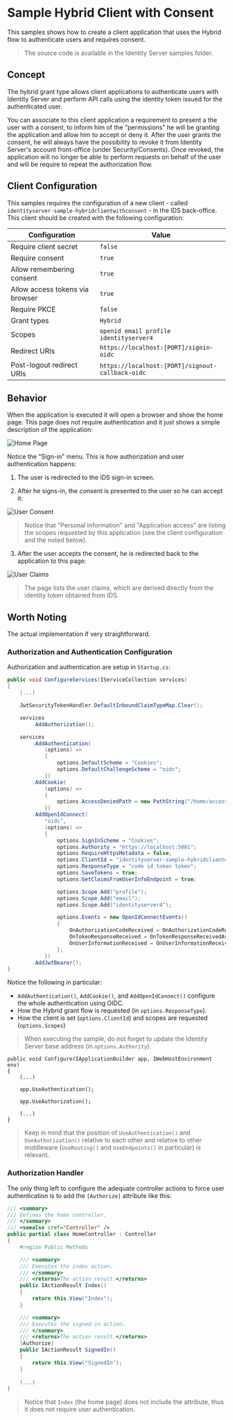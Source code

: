 # Sample Hybrid Client with Consent

This samples shows how to create a client application that uses the Hybrid flow to authenticate users and requires consent.

> The source code is available in the Identity Server samples folder.

## Concept

The hybrid grant type allows client applications to authenticate users with Identity Server and perform API calls using the identity token issued for the authenticated user.

You can associate to this client application a requirement to present a the user with a consent, to inform him of the "permissions" he will be granting the application and allow him to accept or deny it. After the user grants the consent, he will always have the possibility to revoke it from Identity Server's account front-office (under Security/Consents). Once revoked, the application will no longer be able to perform requests on behalf of the user and will be require to repeat the authorization flow.

## Client Configuration

This samples requires the configuration of a new client - called `identityserver-sample-hybridclientwithconsent` - in the IDS back-office. This client should be created with the following configuration:

| Configuration | Value |
| - | - |
| Require client secret | `false` |
| Require consent | `true` |
| Allow remembering consent | `true` |
| Allow access tokens via browser | `true` |
| Require PKCE | `false` |
| Grant types | `Hybrid` |
| Scopes | `openid email profile identityserver4` |
| Redirect URIs | `https://localhost:[PORT]/signin-oidc` |
| Post-logout redirect URIs | `https://localhost:[PORT]/signout-callback-oidc` |

## Behavior

When the application is executed it will open a browser and show the home page. This page does not require authentication and it just shows a simple description of the application:

![Home Page](_assets/hybrid-client-with-consent-1.png "Home Page")

Notice the "Sign-in" menu. This is how authorization and user authentication happens:

1. The user is redirected to the IDS sign-in screen.

2. After he signs-in, the consent is presented to the user so he can accept it:

![User Consent](_assets/hybrid-client-with-consent-2.png "User Consent")

> Notice that "Personal Information" and "Application access" are listing the scopes requested by this application (see the client configuration and the noted below).

3. After the user accepts the consent, he is redirected back to the application to this page:

![User Claims](_assets/hybrid-client-with-consent-3.png "User Claims")

> The page lists the user claims, which are derived directly from the identity token obtained from IDS.

## Worth Noting

The actual implementation if very straightforward.

### Authorization and Authentication Configuration

Authorization and authentication are setup in `Startup.cs`:

```csharp
public void ConfigureServices(IServiceCollection services)
{
    (...)

    JwtSecurityTokenHandler.DefaultInboundClaimTypeMap.Clear();

    services
        .AddAuthorization();

    services
        .AddAuthentication(
            (options) =>
            {
                options.DefaultScheme = "Cookies";
                options.DefaultChallengeScheme = "oidc";
            })
        .AddCookie(
            (options) =>
            {
                options.AccessDeniedPath = new PathString("/home/accessdenied");
            })
        .AddOpenIdConnect(
            "oidc",
            (options) =>
            {
                options.SignInScheme = "Cookies";
                options.Authority = "https://localhost:5001";
                options.RequireHttpsMetadata = false;
                options.ClientId = "identityserver-sample-hybridclientwithconsent";
                options.ResponseType = "code id_token token";
                options.SaveTokens = true;
                options.GetClaimsFromUserInfoEndpoint = true;

                options.Scope.Add("profile");
                options.Scope.Add("email");
                options.Scope.Add("identityserver4");

                options.Events = new OpenIdConnectEvents()
                {
                    OnAuthorizationCodeReceived = OnAuthorizationCodeReceivedAsync,
                    OnTokenResponseReceived = OnTokenResponseReceivedAsync,
                    OnUserInformationReceived = OnUserInformationReceivedAsync
                };
            })
        .AddJwtBearer();
}
```

Notice the following in particular:
- `AddAuthentication()`, `AddCookie()`, and `AddOpenIdConnect()` configure the whole authentication using OIDC.
- How the Hybrid grant flow is requested (in `options.ResponseType`).
- How the client is set (`options.ClientId`) and scopes are requested (`options.Scopes`) 

> When executing the sample, do not forget to update the Identity Server base address (in `options.Authority`).

```
public void Configure(IApplicationBuilder app, IWebHostEnvironment env)
{
    (...)

    app.UseAuthentication();

    app.UseAuthorization();

    (...)
}
```

> Keep in mind that the position of `UseAuthentication()` and `UseAuthorization()` relative to each other and relative to other middleware (`UseRouting()` and `UseEndpoints()` in particular) is relevant.

### Authorization Handler

The only thing left to configure the adequate controller actions to force user authentication is to add the `[Authorize]` attribute like this:

```csharp
/// <summary>
/// Defines the home controller.
/// </summary>
/// <seealso cref="Controller" />
public partial class HomeController : Controller
{
    #region Public Methods

    /// <summary>
    /// Executes the index action.
    /// </summary>
    /// <returns>The action result.</returns>
    public IActionResult Index()
    {
        return this.View("Index");
    }

    /// <summary>
    /// Executes the signed-in action.
    /// </summary>
    /// <returns>The action result.</returns>
    [Authorize]
    public IActionResult SignedIn()
    {
        return this.View("SignedIn");
    }
    
    (...)
}
```

> Notice that `Index` (the home page) does not include the attribute, thus it does not require user authentication.